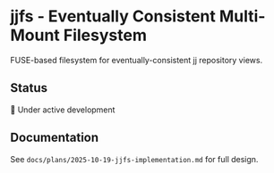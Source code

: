# jjfs - Eventually Consistent Multi-Mount Filesystem

FUSE-based filesystem for eventually-consistent jj repository views.

## Status

🚧 Under active development

## Documentation

See `docs/plans/2025-10-19-jjfs-implementation.md` for full design.
